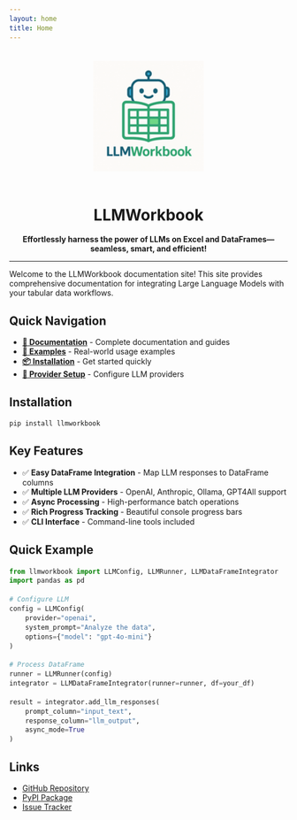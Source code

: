 ```yaml
---
layout: home
title: Home
---
```


<div align="center">
  <!-- Logo placeholder - add your logo to assets/images/logo.png -->
  <img src="assets/images/logo.png" alt="LLMWorkbook Logo" width="200" height="200" style="margin: 20px 0;" onerror="this.style.display='none'">
  
  <h1>LLMWorkbook</h1>
  
  <p><strong>Effortlessly harness the power of LLMs on Excel and DataFrames—seamless, smart, and efficient!</strong></p>
</div>

---

Welcome to the LLMWorkbook documentation site! This site provides comprehensive documentation for integrating Large Language Models with your tabular data workflows.

## Quick Navigation

- **[📖 Documentation](docs/README.html)** - Complete documentation and guides
- **[🚀 Examples](Examples/)** - Real-world usage examples
- **[📦 Installation](#installation)** - Get started quickly
- **[🔧 Provider Setup](docs/Providers/)** - Configure LLM providers

## Installation

```bash
pip install llmworkbook
```

## Key Features

- ✅ **Easy DataFrame Integration** - Map LLM responses to DataFrame columns
- ✅ **Multiple LLM Providers** - OpenAI, Anthropic, Ollama, GPT4All support  
- ✅ **Async Processing** - High-performance batch operations
- ✅ **Rich Progress Tracking** - Beautiful console progress bars
- ✅ **CLI Interface** - Command-line tools included

## Quick Example

```python
from llmworkbook import LLMConfig, LLMRunner, LLMDataFrameIntegrator
import pandas as pd

# Configure LLM
config = LLMConfig(
    provider="openai",
    system_prompt="Analyze the data",
    options={"model": "gpt-4o-mini"}
)

# Process DataFrame
runner = LLMRunner(config)
integrator = LLMDataFrameIntegrator(runner=runner, df=your_df)

result = integrator.add_llm_responses(
    prompt_column="input_text",
    response_column="llm_output",
    async_mode=True
)
```

## Links

- [GitHub Repository](https://github.com/aryadhruv/LLMWorkbook)
- [PyPI Package](https://pypi.org/project/llmworkbook/)
- [Issue Tracker](https://github.com/aryadhruv/LLMWorkbook/issues)